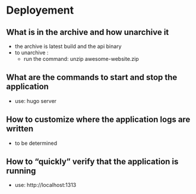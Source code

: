 # Deployement

## What is in the archive and how unarchive it

* the archive is latest build and the api binary
* to unarchive :
  * run the command: unzip awesome-website.zip

## What are the commands to start and stop the application

* use: hugo server

## How to customize where the application logs are written

* to be determined

## How to “quickly” verify that the application is running

* use: http://localhost:1313
